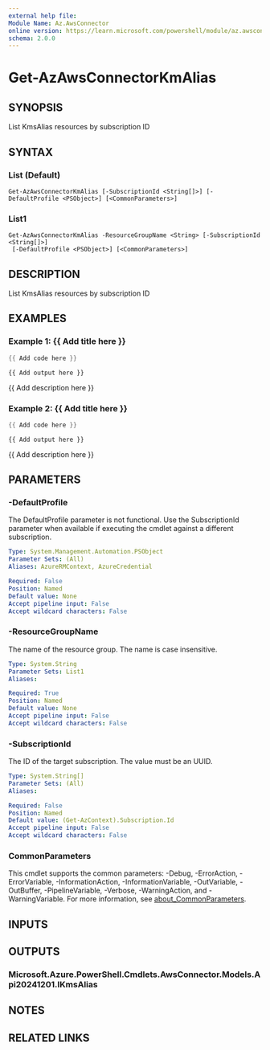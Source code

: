 ```yaml
---
external help file:
Module Name: Az.AwsConnector
online version: https://learn.microsoft.com/powershell/module/az.awsconnector/get-azawsconnectorkmalias
schema: 2.0.0
---
```


# Get-AzAwsConnectorKmAlias

## SYNOPSIS
List KmsAlias resources by subscription ID

## SYNTAX

### List (Default)
```
Get-AzAwsConnectorKmAlias [-SubscriptionId <String[]>] [-DefaultProfile <PSObject>] [<CommonParameters>]
```

### List1
```
Get-AzAwsConnectorKmAlias -ResourceGroupName <String> [-SubscriptionId <String[]>]
 [-DefaultProfile <PSObject>] [<CommonParameters>]
```

## DESCRIPTION
List KmsAlias resources by subscription ID

## EXAMPLES

### Example 1: {{ Add title here }}
```powershell
{{ Add code here }}
```

```output
{{ Add output here }}
```

{{ Add description here }}

### Example 2: {{ Add title here }}
```powershell
{{ Add code here }}
```

```output
{{ Add output here }}
```

{{ Add description here }}

## PARAMETERS

### -DefaultProfile
The DefaultProfile parameter is not functional.
Use the SubscriptionId parameter when available if executing the cmdlet against a different subscription.

```yaml
Type: System.Management.Automation.PSObject
Parameter Sets: (All)
Aliases: AzureRMContext, AzureCredential

Required: False
Position: Named
Default value: None
Accept pipeline input: False
Accept wildcard characters: False
```

### -ResourceGroupName
The name of the resource group.
The name is case insensitive.

```yaml
Type: System.String
Parameter Sets: List1
Aliases:

Required: True
Position: Named
Default value: None
Accept pipeline input: False
Accept wildcard characters: False
```

### -SubscriptionId
The ID of the target subscription.
The value must be an UUID.

```yaml
Type: System.String[]
Parameter Sets: (All)
Aliases:

Required: False
Position: Named
Default value: (Get-AzContext).Subscription.Id
Accept pipeline input: False
Accept wildcard characters: False
```

### CommonParameters
This cmdlet supports the common parameters: -Debug, -ErrorAction, -ErrorVariable, -InformationAction, -InformationVariable, -OutVariable, -OutBuffer, -PipelineVariable, -Verbose, -WarningAction, and -WarningVariable. For more information, see [about_CommonParameters](http://go.microsoft.com/fwlink/?LinkID=113216).

## INPUTS

## OUTPUTS

### Microsoft.Azure.PowerShell.Cmdlets.AwsConnector.Models.Api20241201.IKmsAlias

## NOTES

## RELATED LINKS

